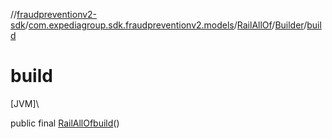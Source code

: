 //[fraudpreventionv2-sdk](../../../../index.md)/[com.expediagroup.sdk.fraudpreventionv2.models](../../index.md)/[RailAllOf](../index.md)/[Builder](index.md)/[build](build.md)

# build

[JVM]\

public final [RailAllOf](../index.md)[build](build.md)()
